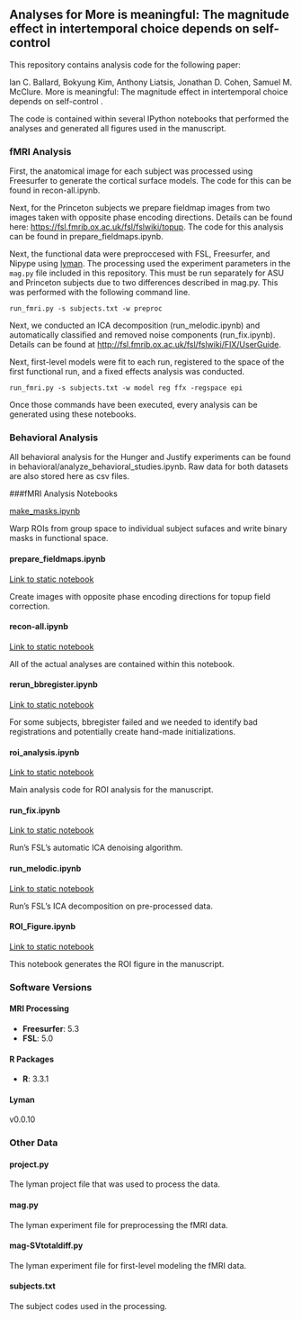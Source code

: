 Analyses for More is meaningful: The magnitude effect in intertemporal choice depends on self-control
--------------------------------------------

This repository contains analysis code for the following paper:

Ian C. Ballard, Bokyung Kim, Anthony Liatsis, Jonathan D. Cohen, Samuel M. McClure.  More is meaningful: The magnitude effect in intertemporal choice depends on self-control
. 

The code is contained within several IPython notebooks that performed the analyses and generated all figures used in the manuscript.


### fMRI Analysis

First, the anatomical image for each subject was processed using Freesurfer to
generate the cortical surface models. The code for this can be found in recon-all.ipynb. 

Next, for the Princeton subjects we prepare fieldmap images from two images taken with opposite phase encoding directions. Details can be found here: https://fsl.fmrib.ox.ac.uk/fsl/fslwiki/topup. The code for this analysis can be found in prepare_fieldmaps.ipynb.


Next, the functional data were preproccesed with FSL, Freesurfer, and
Nipype using [lyman](http://stanford.edu/~mwaskom/software/lyman). The
processing used the experiment parameters in the `mag.py` file included in
this repository. This must be run separately for ASU and Princeton subjects due to two differences described in mag.py. This was performed with the following command line.

    run_fmri.py -s subjects.txt -w preproc

Next, we conducted an ICA decomposition (run_melodic.ipynb) and automatically classified and removed noise components (run_fix.ipynb). Details can be found at http://fsl.fmrib.ox.ac.uk/fsl/fslwiki/FIX/UserGuide.

Next, first-level models were fit to each run, registered to the space of the first functional run, and a fixed effects analysis was conducted.

    run_fmri.py -s subjects.txt -w model reg ffx -regspace epi


Once those commands have been executed, every analysis can be generated using
these notebooks.

### Behavioral Analysis

All behavioral analysis for the Hunger and Justify experiments can be found in behavioral/analyze_behavioral_studies.ipynb.
Raw data for both datasets are also stored here as csv files.


###fMRI Analysis Notebooks


[make_masks.ipynb](https://github.com/iancballard/magnitude/blob/master/make_masks.ipynb)

Warp ROIs from group space to individual subject sufaces and write binary masks in functional space.

#### prepare_fieldmaps.ipynb

[Link to static notebook](https://github.com/iancballard/magnitude/blob/master/prepare_fieldmaps.ipynb)

Create images with opposite phase encoding directions for topup field correction.

#### recon-all.ipynb

[Link to static notebook](https://github.com/iancballard/magnitude/blob/master/)

All of the actual analyses are contained within this notebook.

#### rerun_bbregister.ipynb

[Link to static notebook](https://github.com/iancballard/magnitude/blob/master/rerun_bbregister.ipynb)

For some subjects, bbregister failed and we needed to identify bad registrations and potentially create hand-made initializations.

#### roi_analysis.ipynb

[Link to static notebook](https://github.com/iancballard/magnitude/blob/master/roi_analysis.ipynb)

Main analysis code for ROI analysis for the manuscript.

#### run_fix.ipynb

[Link to static notebook](https://github.com/iancballard/magnitude/blob/master/run_fix.ipynb)

Run’s FSL’s automatic ICA denoising algorithm.

#### run_melodic.ipynb

[Link to static notebook](https://github.com/iancballard/magnitude/blob/master/run_melodic.ipynb)

Run’s FSL’s ICA decomposition on pre-processed data.

#### ROI_Figure.ipynb

[Link to static notebook](https://github.com/iancballard/magnitude/blob/master/ROI_Figure.ipynb)

This notebook generates the ROI figure in the manuscript. 

### Software Versions

#### MRI Processing

- **Freesurfer**: 5.3
- **FSL**: 5.0

#### R Packages

- **R**: 3.3.1

#### Lyman

v0.0.10

### Other Data

#### project.py

The lyman project file that was used to process the data.

#### mag.py

The lyman experiment file for preprocessing the fMRI data. 

#### mag-SVtotaldiff.py

The lyman experiment file for first-level modeling the fMRI data. 

#### subjects.txt

The subject codes used in the processing.
